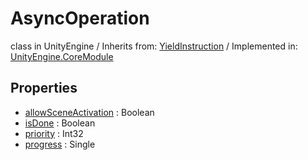 # AsyncOperation
class in UnityEngine
 / Inherits from: <a href="https://docs.unity3d.com/6000.0/Documentation/ScriptReference/YieldInstruction.html">YieldInstruction</a> / Implemented in: <a href="https://docs.unity3d.com/6000.0/Documentation/ScriptReference/UnityEngine.CoreModule.html">UnityEngine.CoreModule</a>

## Properties
- <a href="https://docs.unity3d.com/6000.0/Documentation/ScriptReference/AsyncOperation-allowSceneActivation.html">allowSceneActivation</a> : Boolean
- <a href="https://docs.unity3d.com/6000.0/Documentation/ScriptReference/AsyncOperation-isDone.html">isDone</a> : Boolean
- <a href="https://docs.unity3d.com/6000.0/Documentation/ScriptReference/AsyncOperation-priority.html">priority</a> : Int32
- <a href="https://docs.unity3d.com/6000.0/Documentation/ScriptReference/AsyncOperation-progress.html">progress</a> : Single
